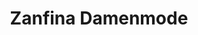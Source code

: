 ---
title: "Zanfina Damenmode"
url: /bad-lippspringe/zanfina-damenmode-marktstrasse/
shop: Kleidung
---